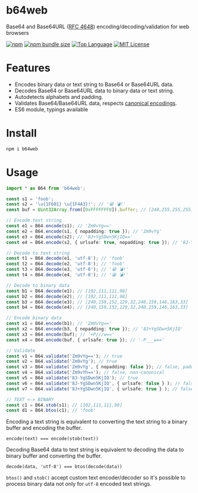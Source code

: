 # b64web

Base64 and Base64URL ([RFC 4648](https://tools.ietf.org/html/rfc4648)) encoding/decoding/validation for web browsers

[![npm](https://img.shields.io/npm/v/b64web)](https://www.npmjs.com/package/b64web)
[![npm bundle size](https://img.shields.io/bundlephobia/min/b64web)](https://bundlephobia.com/result?p=b64web)
[![Top Language](https://img.shields.io/github/languages/top/gadicuz/b64web)](https://github.com/gadicuz/b64web)
[![MIT License](https://img.shields.io/github/license/gadicuz/b64web)](https://github.com/Gadicuz/b64web/blob/master/LICENSE)


# Features

* Encodes binary data or text string to Base64 or Base64URL data.
* Decodes Base64 or Base64URL data to binary data or text string.
* Autodetects alphabets and padding.
* Validates Base64/Base64URL data, respects [canonical encodings](https://tools.ietf.org/html/rfc4648#section-3.5).
* ES6 module, typings available

# Install

```bash
npm i b64web
```

# Usage

```typescript
import * as B64 from 'b64web';

const s1 = 'foob';
const s2 = '\u{1F601} \u{1F4A3}!'; // '😁 💣!'
const buf = Uint32Array.from([0xFFFFFFF8]).buffer; // [248,255,255,255]

// Encode text string
const e1 = B64.encode(s1); // 'Zm9vYg=='
const e2 = B64.encode(s1, { nopadding: true }); // 'Zm9vYg'
const e3 = B64.encode(s2); // '8J+YgSDwn5KjIQ=='
const e4 = B64.encode(s2, { urlsafe: true, nopadding: true }); // '8J-YgSDwn5KjIQ'

// Decode to text string
const t1 = B64.decode(e1, 'utf-8'); // 'foob'
const t2 = B64.decode(e2, 'utf-8'); // 'foob'
const t3 = B64.decode(e3, 'utf-8'); // '😁 💣!'
const t4 = B64.decode(e4, 'utf-8'); // '😁 💣!'

// Decode to binary data
const b1 = B64.decode(e1); // [102,111,111,98]
const b2 = B64.decode(e2); // [102,111,111,98]
const b3 = B64.decode(e3); // [240,159,152,129,32,240,159,146,163,33]
const b4 = B64.decode(e4); // [240,159,152,129,32,240,159,146,163,33]

// Encode binary data
const x1 = B64.encode(b1); // 'Zm9vYg=='
const x2 = B64.encode(b3, { nopadding: true }); // '8J+YgSDwn5KjIQ'
const x3 = B64.encode(buf); // '+P///w=='
const x4 = B64.encode(buf, { urlsafe: true }); // '-P___w=='

// Validate
const v1 = B64.validate('Zm9vYg=='); // true
const v2 = B64.validate('Zm9vYg'); // true
const v3 = B64.validate('Zm9vYg', { nopadding: false }); // false, padding required
const v4 = B64.validate('Zm9vYh=='); // false, non-canonical
const v5 = B64.validate('8J-YgSDwn5KjIQ'); // true
const v6 = B64.validate('8J-YgSDwn5KjIQ', { urlsafe: false } ); // false, BASE64 required
const v7 = B64.validate('8J+YgSDwn5KjIQ', { urlsafe: true } ); // false, BASE64URL required

// TEXT <-> BINARY
const c1 = B64.stob(s1); // [102,111,111,98]
const d1 = B64.btos(c1); // 'foob'
```

Encoding a text string is equivalent to converting the text string to a binary buffer and encoding the buffer.
```
encode(text) === encode(stob(text))
```

Decoding Base64 data to text string is equivalent to decoding the data to binary buffer and converting the buffer.

```
decode(data, 'utf-8') === btos(decode(data))
```

`btos()` and `stob()` accept custom text encoder/decoder so it's possible to process binary data not only for `utf-8` encoded text strings.
